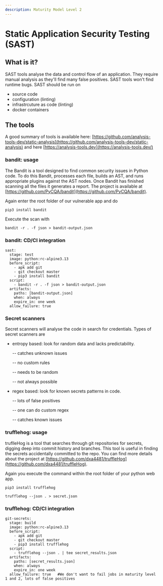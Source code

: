 ```yaml
---
description: Maturity Model Level 2
---
```


# Static Application Security Testing \(SAST\)

## What is it?

SAST tools analyse the data and control flow of an application. They require manual analysis as they'll find many false positives. SAST tools won't find runtime bugs. SAST should be run on

* source code
* configuration \(linting\)
* infrastrcuture as code \(linting\)
* docker containers

## The tools

A good summary of tools is available here: [https://github.com/analysis-tools-dev/static-analysis](https://github.com/analysis-tools-dev/static-analysis) and here  [https://analysis-tools.dev](https://analysis-tools.dev/)

### bandit: usage

The Bandit is a tool designed to find common security issues in Python code. To do this Bandit, processes each file, builds an AST, and runs appropriate plugins against the AST nodes. Once Bandit has finished scanning all the files it generates a report. The project is available at [https://github.com/PyCQA/bandit](https://github.com/PyCQA/bandit).

Again enter the root folder of our vulnerable app and do

`pip3 install bandit`

Execute the scan with

`bandit -r . -f json > bandit-output.json`

### bandit: CD/CI integration

```text
sast:
  stage: test
  image: python:rc-alpine3.13
  before_script:
    - apk add git
    - git checkout master
    - pip3 install bandit
  script:
    - bandit -r . -f json > bandit-output.json
  artifacts:
    paths: [bandit-output.json]
    when: always
    expire_in: one week
  allow_failure: true
```

### Secret scanners

Secret scanners will analyse the code in search for credentials. Types of secret scanners are

* entropy based: look for random data and lacks predictability.

  -- catches unknown issues

  -- no custom rules

  -- needs to be random

  -- not always possible

* regex based: look for known secrets patterns in code.

  -- lots of false positives

  -- one can do custom regex

  -- catches known issues

### trufflehog: usage

truflleHog is a tool that searches through git repositories for secrets, digging deep into commit history and branches. This tool is useful in finding the secrets accidentally committed to the repo. You can find more details about the project at [https://github.com/dxa4481/truffleHog](https://github.com/dxa4481/truffleHog).

Again you execute the command within the root folder of your python web app.

`pip3 install trufflehog`

`trufflehog --json . > secret.json`

### trufflehog: CD/CI integration

```text
git-secrets:
  stage: build
  image: python:rc-alpine3.13
  before_script:
    - apk add git
    - git checkout master
    - pip3 install trufflehog
  script:
    - trufflehog --json . | tee secret_results.json
  artifacts:
    paths: [secret_results.json]
    when: always
    expire_in: one week
  allow_failure: true   #We don't want to fail jobs in maturity level 1 and 2, lots of false positives
```

